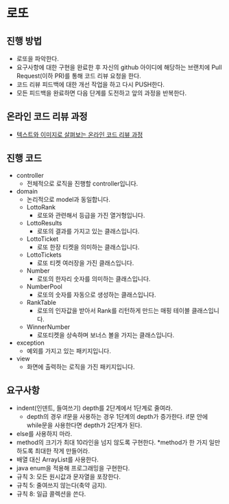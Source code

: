 # 로또
## 진행 방법
* 로또을 파악한다.
* 요구사항에 대한 구현을 완료한 후 자신의 github 아이디에 해당하는 브랜치에 Pull Request(이하 PR)를 통해 코드 리뷰 요청을 한다.
* 코드 리뷰 피드백에 대한 개선 작업을 하고 다시 PUSH한다.
* 모든 피드백을 완료하면 다음 단계를 도전하고 앞의 과정을 반복한다.

## 온라인 코드 리뷰 과정
* [텍스트와 이미지로 살펴보는 온라인 코드 리뷰 과정](https://github.com/next-step/nextstep-docs/tree/master/codereview)

## 진행 코드
* controller
    * 전체적으로 로직을 진행할 controller입니다.
* domain
    * 논리적으로 model과 동일합니다.
    * LottoRank
        * 로또와 관련해서 등급을 가진 열거형입니다.
    * LottoResults
        * 로또의 결과를 가지고 있는 클래스입니다.
    * LottoTicket
        * 로또 한장 티켓을 의미하는 클래스입니다.
    * LottoTickets
        * 로또 티켓 여러장을 가진 클래스입니다.
    * Number
        * 로또의 한자리 숫자를 의미하는 클래스입니다.
    * NumberPool
        * 로또의 숫자를 자동으로 생성하는 클래스입니다.
    * RankTable
        * 로또의 인자값을 받아서 Rank를 리턴하게 만드는 매핑 테이블 클래스입니다.
    * WinnerNumber
        * 로또티켓을 상속하며 보너스 볼을 가지는 클래스입니다.
* exception
    * 예외를 가지고 있는 패키지입니다.
* view
    * 화면에 출력하는 로직을 가진 패키지입니다.

## 요구사항
* indent(인덴트, 들여쓰기) depth를 2단계에서 1단계로 줄여라.
    * depth의 경우 if문을 사용하는 경우 1단계의 depth가 증가한다. if문 안에 while문을 사용한다면 depth가 2단계가 된다.
* else를 사용하지 마라.
* method의 크기가 최대 10라인을 넘지 않도록 구현한다.
    *method가 한 가지 일만 하도록 최대한 작게 만들어라.
* 배열 대신 ArrayList를 사용한다.
* java enum을 적용해 프로그래밍을 구현한다.
* 규칙 3: 모든 원시값과 문자열을 포장한다.
* 규칙 5: 줄여쓰지 않는다(축약 금지).
* 규칙 8: 일급 콜렉션을 쓴다.

